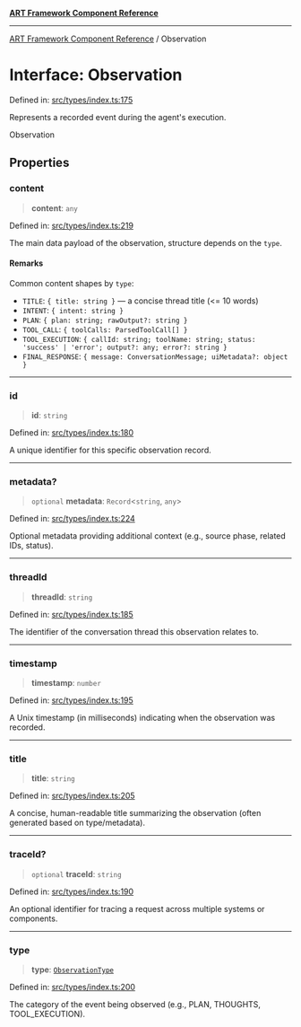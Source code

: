 [**ART Framework Component Reference**](../README.md)

***

[ART Framework Component Reference](../README.md) / Observation

# Interface: Observation

Defined in: [src/types/index.ts:175](https://github.com/hashangit/ART/blob/389c66e54bc50d9dde33052d28a5a19571a13dbf/src/types/index.ts#L175)

Represents a recorded event during the agent's execution.

 Observation

## Properties

### content

> **content**: `any`

Defined in: [src/types/index.ts:219](https://github.com/hashangit/ART/blob/389c66e54bc50d9dde33052d28a5a19571a13dbf/src/types/index.ts#L219)

The main data payload of the observation, structure depends on the `type`.

#### Remarks

Common content shapes by `type`:
- `TITLE`: `{ title: string }` — a concise thread title (<= 10 words)
- `INTENT`: `{ intent: string }`
- `PLAN`: `{ plan: string; rawOutput?: string }`
- `TOOL_CALL`: `{ toolCalls: ParsedToolCall[] }`
- `TOOL_EXECUTION`: `{ callId: string; toolName: string; status: 'success' | 'error'; output?: any; error?: string }`
- `FINAL_RESPONSE`: `{ message: ConversationMessage; uiMetadata?: object }`

***

### id

> **id**: `string`

Defined in: [src/types/index.ts:180](https://github.com/hashangit/ART/blob/389c66e54bc50d9dde33052d28a5a19571a13dbf/src/types/index.ts#L180)

A unique identifier for this specific observation record.

***

### metadata?

> `optional` **metadata**: `Record`\<`string`, `any`\>

Defined in: [src/types/index.ts:224](https://github.com/hashangit/ART/blob/389c66e54bc50d9dde33052d28a5a19571a13dbf/src/types/index.ts#L224)

Optional metadata providing additional context (e.g., source phase, related IDs, status).

***

### threadId

> **threadId**: `string`

Defined in: [src/types/index.ts:185](https://github.com/hashangit/ART/blob/389c66e54bc50d9dde33052d28a5a19571a13dbf/src/types/index.ts#L185)

The identifier of the conversation thread this observation relates to.

***

### timestamp

> **timestamp**: `number`

Defined in: [src/types/index.ts:195](https://github.com/hashangit/ART/blob/389c66e54bc50d9dde33052d28a5a19571a13dbf/src/types/index.ts#L195)

A Unix timestamp (in milliseconds) indicating when the observation was recorded.

***

### title

> **title**: `string`

Defined in: [src/types/index.ts:205](https://github.com/hashangit/ART/blob/389c66e54bc50d9dde33052d28a5a19571a13dbf/src/types/index.ts#L205)

A concise, human-readable title summarizing the observation (often generated based on type/metadata).

***

### traceId?

> `optional` **traceId**: `string`

Defined in: [src/types/index.ts:190](https://github.com/hashangit/ART/blob/389c66e54bc50d9dde33052d28a5a19571a13dbf/src/types/index.ts#L190)

An optional identifier for tracing a request across multiple systems or components.

***

### type

> **type**: [`ObservationType`](../enumerations/ObservationType.md)

Defined in: [src/types/index.ts:200](https://github.com/hashangit/ART/blob/389c66e54bc50d9dde33052d28a5a19571a13dbf/src/types/index.ts#L200)

The category of the event being observed (e.g., PLAN, THOUGHTS, TOOL_EXECUTION).
